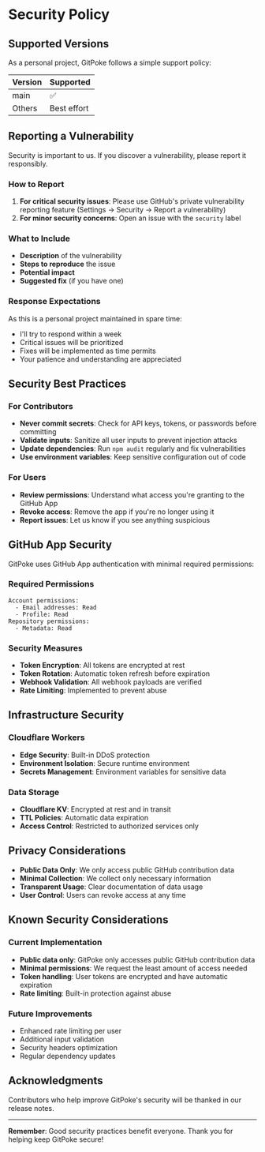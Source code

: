 # Security Policy

## Supported Versions

As a personal project, GitPoke follows a simple support policy:

| Version | Supported          |
| ------- | ------------------ |
| main    | :white_check_mark: |
| Others  | Best effort        |

## Reporting a Vulnerability

Security is important to us. If you discover a vulnerability, please report it responsibly.

### How to Report

1. **For critical security issues**: Please use GitHub's private vulnerability reporting feature (Settings → Security → Report a vulnerability)
2. **For minor security concerns**: Open an issue with the `security` label

### What to Include

- **Description** of the vulnerability
- **Steps to reproduce** the issue
- **Potential impact**
- **Suggested fix** (if you have one)

### Response Expectations

As this is a personal project maintained in spare time:

- I'll try to respond within a week
- Critical issues will be prioritized
- Fixes will be implemented as time permits
- Your patience and understanding are appreciated

## Security Best Practices

### For Contributors
- **Never commit secrets**: Check for API keys, tokens, or passwords before committing
- **Validate inputs**: Sanitize all user inputs to prevent injection attacks
- **Update dependencies**: Run `npm audit` regularly and fix vulnerabilities
- **Use environment variables**: Keep sensitive configuration out of code

### For Users
- **Review permissions**: Understand what access you're granting to the GitHub App
- **Revoke access**: Remove the app if you're no longer using it
- **Report issues**: Let us know if you see anything suspicious

## GitHub App Security

GitPoke uses GitHub App authentication with minimal required permissions:

### Required Permissions
```
Account permissions:
  - Email addresses: Read
  - Profile: Read
Repository permissions:
  - Metadata: Read
```

### Security Measures
- **Token Encryption**: All tokens are encrypted at rest
- **Token Rotation**: Automatic token refresh before expiration
- **Webhook Validation**: All webhook payloads are verified
- **Rate Limiting**: Implemented to prevent abuse

## Infrastructure Security

### Cloudflare Workers
- **Edge Security**: Built-in DDoS protection
- **Environment Isolation**: Secure runtime environment
- **Secrets Management**: Environment variables for sensitive data

### Data Storage
- **Cloudflare KV**: Encrypted at rest and in transit
- **TTL Policies**: Automatic data expiration
- **Access Control**: Restricted to authorized services only

## Privacy Considerations

- **Public Data Only**: We only access public GitHub contribution data
- **Minimal Collection**: We collect only necessary information
- **Transparent Usage**: Clear documentation of data usage
- **User Control**: Users can revoke access at any time

## Known Security Considerations

### Current Implementation
- **Public data only**: GitPoke only accesses public GitHub contribution data
- **Minimal permissions**: We request the least amount of access needed
- **Token handling**: User tokens are encrypted and have automatic expiration
- **Rate limiting**: Built-in protection against abuse

### Future Improvements
- Enhanced rate limiting per user
- Additional input validation
- Security headers optimization
- Regular dependency updates

## Acknowledgments

Contributors who help improve GitPoke's security will be thanked in our release notes.

---

**Remember**: Good security practices benefit everyone. Thank you for helping keep GitPoke secure!
